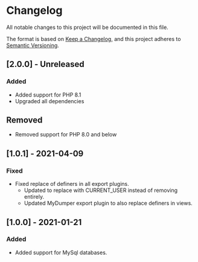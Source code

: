 # Changelog
All notable changes to this project will be documented in this file.

The format is based on [Keep a Changelog](https://keepachangelog.com/en/1.0.0/),
and this project adheres to [Semantic Versioning](https://semver.org/spec/v2.0.0.html).

## [2.0.0] - Unreleased
### Added
- Added support for PHP 8.1
- Upgraded all dependencies

## Removed
- Removed support for PHP 8.0 and below

## [1.0.1] - 2021-04-09
### Fixed
- Fixed replace of definers in all export plugins.
  - Updated to replace with CURRENT_USER instead of removing entirely.
  - Updated MyDumper export plugin to also replace definers in views.

## [1.0.0] - 2021-01-21
### Added
- Added support for MySql databases.
